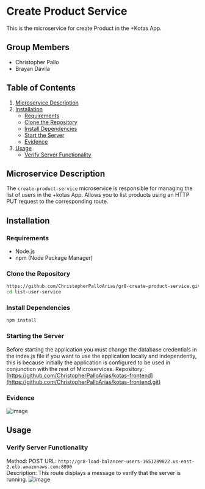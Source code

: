 # Create Product Service

This is the microservice for create Product in the +Kotas App.

## Group Members

- Christopher Pallo
- Brayan Dávila

## Table of Contents

1. [Microservice Description](#microservice-description)
2. [Installation](#installation)
   - [Requirements](#requirements)
   - [Clone the Repository](#clone-the-repository)
   - [Install Dependencies](#install-dependencies)
   - [Start the Server](#start-the-server)
   - [Evidence](#evidence)
3. [Usage](#usage)
   - [Verify Server Functionality](#verify-server-functionality)

## Microservice Description

The `create-product-service` microservice is responsible for managing the list of users in the +kotas App. Allows you to list products using an HTTP PUT request to the corresponding route.

## Installation

### Requirements

- Node.js
- npm (Node Package Manager)

### Clone the Repository

```sh
https://github.com/ChristopherPalloArias/gr8-create-product-service.git
cd list-user-service
```

### Install Dependencies
```sh
npm install
```

### Starting the Server
Before starting the application you must change the database credentials in the index.js file if you want to use the application locally and independently, this is because initially the application is configured to be used in conjunction with the rest of Microservices.
Repository: [https://github.com/ChristopherPalloArias/kotas-frontend](https://github.com/ChristopherPalloArias/kotas-frontend.git)

### Evidence
![image](https://github.com/user-attachments/assets/e7154a99-d9ba-47b2-a667-7563e6cd4587)

## Usage
### Verify Server Functionality

Method: POST 
URL: `http://gr8-load-balancer-users-1651289822.us-east-2.elb.amazonaws.com:8090`  
Description: This route displays a message to verify that the server is running.
![image](https://github.com/user-attachments/assets/7c18170b-294c-4d56-aafe-a8eb514f821b)
